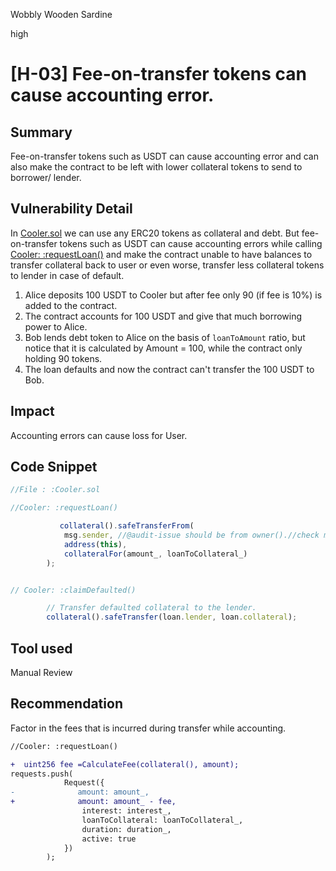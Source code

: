 Wobbly Wooden Sardine

high

# [H-03] Fee-on-transfer tokens can cause accounting error.
## Summary

Fee-on-transfer tokens such as USDT can cause accounting error and can also make the contract to be left with lower collateral tokens to send to borrower/ lender.

## Vulnerability Detail

In [Cooler.sol](https://github.com/sherlock-audit/2023-08-cooler/blob/main/Cooler/src/Cooler.sol) we can use any ERC20 tokens as collateral and debt. But fee-on-transfer tokens such as USDT can cause accounting errors while calling [Cooler: :requestLoan()](https://github.com/sherlock-audit/2023-08-cooler/blob/6d34cd12a2a15d2c92307d44782d6eae1474ab25/Cooler/src/Cooler.sol#L98C4-L125C6) and make the contract unable to have balances to transfer collateral back to user or even worse, transfer less collateral tokens to lender in case of default.

1. Alice deposits 100 USDT to Cooler but after fee only 90 (if fee is 10%) is added to the contract.
2. The contract accounts for 100 USDT and give that much borrowing power to Alice.
3. Bob lends debt token to Alice on the basis of `loanToAmount` ratio, but notice that it is calculated by Amount = 100, while the contract only holding 90 tokens.
4. The loan defaults and now the contract can't transfer the 100 USDT to Bob. 

## Impact

Accounting errors can cause loss for User.

## Code Snippet

```javascript
//File : :Cooler.sol

//Cooler: :requestLoan()

           collateral().safeTransferFrom(
            msg.sender, //@audit-issue should be from owner().//check msg.sender == owner
            address(this),
            collateralFor(amount_, loanToCollateral_)
        );


// Cooler: :claimDefaulted()

        // Transfer defaulted collateral to the lender.
        collateral().safeTransfer(loan.lender, loan.collateral);
```

## Tool used

Manual Review

## Recommendation

Factor in the fees that is incurred during transfer while accounting.
```diff
//Cooler: :requestLoan()

+  uint256 fee =CalculateFee(collateral(), amount);
requests.push(
            Request({
-              amount: amount_,
+              amount: amount_ - fee,
                interest: interest_,
                loanToCollateral: loanToCollateral_,
                duration: duration_,
                active: true
            }) 
        );

```
